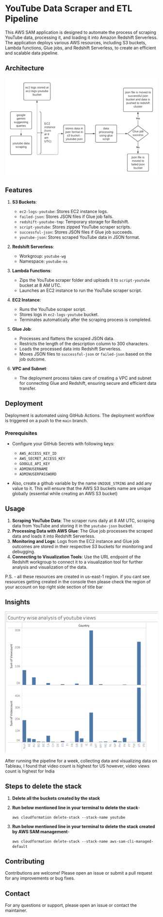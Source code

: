 # YouTube Data Scraper and ETL Pipeline

This AWS SAM application is designed to automate the process of scraping YouTube data, processing it, and loading it into Amazon Redshift Serverless. The application deploys various AWS resources, including S3 buckets, Lambda functions, Glue jobs, and Redshift Serverless, to create an efficient and scalable data pipeline.

## Architecture

![Architecture Diagram](architecture.png)

## Features

1. **S3 Buckets**: 
   - `ec2-logs-youtube`: Stores EC2 instance logs.
   - `failed-json`: Stores JSON files if Glue job fails.
   - `redshift-youtube-tmp`: Temporary storage for Redshift.
   - `script-youtube`: Stores zipped YouTube scraper scripts.
   - `successful-json`: Stores JSON files if Glue job succeeds.
   - `youtube-json`: Stores scraped YouTube data in JSON format.

2. **Redshift Serverless**:
   - Workgroup: `youtube-wg`
   - Namespace: `youtube-ns`

3. **Lambda Functions**:
   - Zips the YouTube scraper folder and uploads it to `script-youtube` bucket at 8 AM UTC.
   - Launches an EC2 instance to run the YouTube scraper script.

4. **EC2 Instance**:
   - Runs the YouTube scraper script.
   - Stores logs in `ec2-logs-youtube` bucket.
   - Terminates automatically after the scraping process is completed.

5. **Glue Job**:
   - Processes and flattens the scraped JSON data.
   - Restricts the length of the description column to 300 characters.
   - Loads the processed data into Redshift Serverless.
   - Moves JSON files to `successful-json` or `failed-json` based on the job outcome.

6. **VPC and Subnet**:
   - The deployment process takes care of creating a VPC and subnet for connecting Glue and Redshift, ensuring secure and efficient data transfer.

## Deployment

Deployment is automated using GitHub Actions. The deployment workflow is triggered on a push to the `main` branch.

### Prerequisites


- Configure your GitHub Secrets with following keys:
  - `AWS_ACCESS_KEY_ID`
  - `AWS_SECRET_ACCESS_KEY`
  - `GOOGLE_API_KEY`
  - `ADMINUSERNAME`
  - `ADMINUSERPASSWORD`

- Also, create a github variable by the name `UNIQUE_STRING` and add any value to it. This will ensure that the AWS S3 buckets name are unique globally (essential while creating an AWS S3 bucket)

## Usage

1. **Scraping YouTube Data**: The scraper runs daily at 8 AM UTC, scraping data from YouTube and storing it in the `youtube-json` bucket.
2. **Processing Data with AWS Glue**: The Glue job processes the scraped data and loads it into Redshift Serverless.
3. **Monitoring and Logs**: Logs from the EC2 instance and Glue job outcomes are stored in their respective S3 buckets for monitoring and debugging.
4. **Connecting to Visualization Tools**: Use the URL endpoint of the Redshift workgroup to connect it to a visualization tool for further analysis and visualization of the data.

P.S. - all these resources are created in us-east-1 region. if you cant see resources getting created in the console then please check the region of your account on top right side section of title bar  

## Insights

![Youtube Analytics](youtube_analytics.png)

After running the pipeline for a week, collecting data and visualizing data on Tableau, I found that video count is highest for US however, video views count is highest for India

## Steps to delete the stack

1. **Delete all the buckets created by the stack**
2. **Run below mentioned line in your terminal to delete the stack**- 

    ```aws cloudformation delete-stack --stack-name youtube```
3. **Run below mentioned line in your terminal to delete the stack created by AWS SAM management**-

    ```aws cloudformation delete-stack --stack-name aws-sam-cli-managed-default```

## Contributing

Contributions are welcome! Please open an issue or submit a pull request for any improvements or bug fixes.

## Contact

For any questions or support, please open an issue or contact the maintainer.
